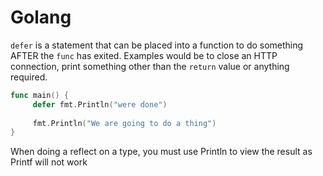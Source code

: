 # Golang

`defer` is a statement that can be placed into a function to do something AFTER the `func` has exited. Examples would be to close an HTTP connection, print something other than the `return` value or anything required.

```go
func main() {
     defer fmt.Println("were done")
     
     fmt.Println("We are going to do a thing")
}

```

When doing a reflect on a type, you must use Println to view the result as Printf will not work
